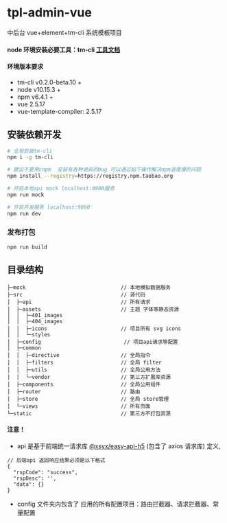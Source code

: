 # tpl-admin-vue

中后台 vue+element+tm-cli 系统模板项目

#### node 环境安装必要工具：tm-cli [工具文档](http://4g.gitee.io/tm-cli/)

#### 环境版本要求

- tm-cli v0.2.0-beta.10 +
- node v10.15.3 +
- npm v6.4.1 +
- vue 2.5.17
- vue-template-compiler: 2.5.17

## 安装依赖开发

```bash
# 全局安装tm-cli
npm i -g tm-cli

# 建议不要用cnpm  安装有各种诡异的bug 可以通过如下操作解决npm速度慢的问题
npm install --registry=https://registry.npm.taobao.org

# 开启本地api mock localhost:8900服务
npm run mock

# 开启开发服务 localhost:9090
npm run dev
```

### 发布打包

```
npm run build
```

## 目录结构

```
├─mock                               // 本地模拟数据服务
├─src                                // 源代码
│  ├─api                             // 所有请求
│  ├─assets                          // 主题 字体等静态资源
│  │  ├─401_images
│  │  ├─404_images
│  │  ├─icons                        // 项目所有 svg icons
│  │  └─styles
│  ├─config                           // 项目api请求等配置
│  ├─common
│  │  ├─directive                    // 全局指令
│  │  ├─filters                      // 全局 filter
│  │  ├─utils                        // 全局公用方法
│  │  └─vendor                       // 第三方扩展库资源
│  ├─components                      // 全局公用组件
│  ├─router                          // 路由
│  ├─store                           // 全局 store管理
│  └─views                           // 所有页面
└─static                             // 第三方不打包资源

```

#### 注意！

- api 是基于前端统一请求库 [@xsyx/easy-api-h5](https://www.npmjs.com/package/@xsyx/easy-api-h5) (包含了 axios 请求库) 定义,

```
// 后端api 返回响应结果必须是以下格式
{
  "rspCode": "success",
  "rspDesc": '',
  "data": {}
}
```

- config 文件夹内包含了 应用的所有配置项目：路由拦截器、请求拦截器、常量配置
